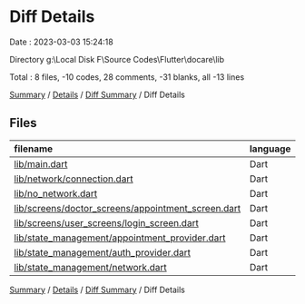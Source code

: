 # Diff Details

Date : 2023-03-03 15:24:18

Directory g:\\Local Disk F\\Source Codes\\Flutter\\docare\\lib

Total : 8 files,  -10 codes, 28 comments, -31 blanks, all -13 lines

[Summary](results.md) / [Details](details.md) / [Diff Summary](diff.md) / Diff Details

## Files
| filename | language | code | comment | blank | total |
| :--- | :--- | ---: | ---: | ---: | ---: |
| [lib/main.dart](/lib/main.dart) | Dart | 6 | 7 | 1 | 14 |
| [lib/network/connection.dart](/lib/network/connection.dart) | Dart | -8 | 8 | 0 | 0 |
| [lib/no_network.dart](/lib/no_network.dart) | Dart | -9 | 12 | 0 | 3 |
| [lib/screens/doctor_screens/appointment_screen.dart](/lib/screens/doctor_screens/appointment_screen.dart) | Dart | 0 | 0 | 2 | 2 |
| [lib/screens/user_screens/login_screen.dart](/lib/screens/user_screens/login_screen.dart) | Dart | 0 | 1 | 0 | 1 |
| [lib/state_management/appointment_provider.dart](/lib/state_management/appointment_provider.dart) | Dart | -1 | 1 | 0 | 0 |
| [lib/state_management/auth_provider.dart](/lib/state_management/auth_provider.dart) | Dart | 1 | 0 | 1 | 2 |
| [lib/state_management/network.dart](/lib/state_management/network.dart) | Dart | 1 | -1 | -35 | -35 |

[Summary](results.md) / [Details](details.md) / [Diff Summary](diff.md) / Diff Details